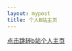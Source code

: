 ```yaml
---
layout: mypost
title: 个人B站主页
---
```


[点击跳转b站个人主页](https://space.bilibili.com/317051035?spm_id_from=333.1007.0.0)

